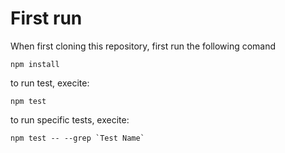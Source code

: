 # First run

When first cloning this repository, first run the following comand

```
npm install
```

to run test, execite:

```
npm test
```

to run specific tests, execite:

```
npm test -- --grep `Test Name`
```